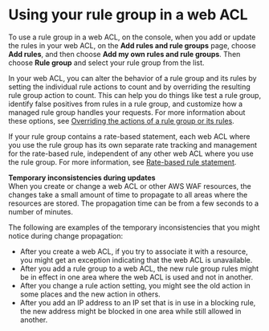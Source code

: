 # Using your rule group in a web ACL<a name="waf-rule-group-using"></a>

To use a rule group in a web ACL, on the console, when you add or update the rules in your web ACL, on the **Add rules and rule groups** page, choose **Add rules**, and then choose **Add my own rules and rule groups**\. Then choose **Rule group** and select your rule group from the list\. 

In your web ACL, you can alter the behavior of a rule group and its rules by setting the individual rule actions to count and by overriding the resulting rule group action to count\. This can help you do things like test a rule group, identify false positives from rules in a rule group, and customize how a managed rule group handles your requests\. For more information about these options, see [Overriding the actions of a rule group or its rules](web-acl-rule-group-override-options.md)\. 

If your rule group contains a rate\-based statement, each web ACL where you use the rule group has its own separate rate tracking and management for the rate\-based rule, independent of any other web ACL where you use the rule group\. For more information, see [Rate\-based rule statement](waf-rule-statement-type-rate-based.md)\.

**Temporary inconsistencies during updates**  
When you create or change a web ACL or other AWS WAF resources, the changes take a small amount of time to propagate to all areas where the resources are stored\. The propagation time can be from a few seconds to a number of minutes\. 

The following are examples of the temporary inconsistencies that you might notice during change propagation: 
+ After you create a web ACL, if you try to associate it with a resource, you might get an exception indicating that the web ACL is unavailable\. 
+ After you add a rule group to a web ACL, the new rule group rules might be in effect in one area where the web ACL is used and not in another\.
+ After you change a rule action setting, you might see the old action in some places and the new action in others\. 
+ After you add an IP address to an IP set that is in use in a blocking rule, the new address might be blocked in one area while still allowed in another\.